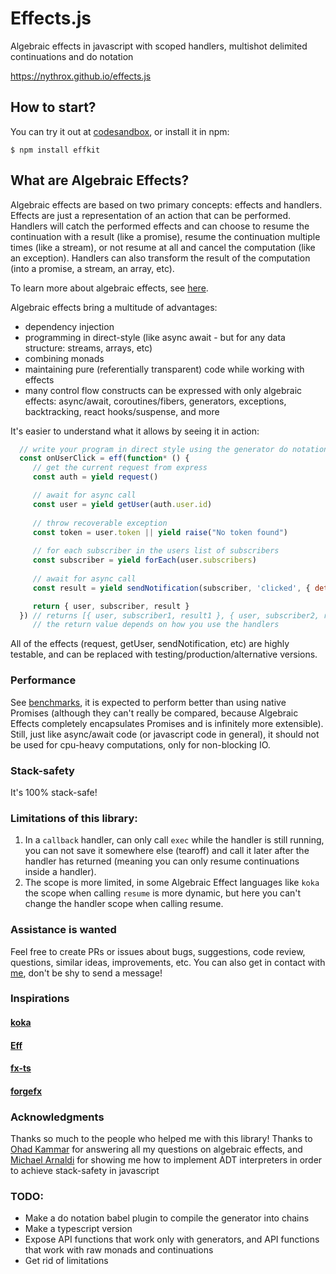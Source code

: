 # Effects.js
Algebraic effects in javascript with scoped handlers, multishot delimited continuations and do notation

https://nythrox.github.io/effects.js

## How to start?
You can try it out at <a href="https://codesandbox.io/s/effkit-8nkwc?file=/src/index.js">codesandbox</a>, or install it in npm:
```
$ npm install effkit
```

## What are Algebraic Effects?
Algebraic effects are based on two primary concepts: effects and handlers. Effects are just a representation of an action that can be performed. Handlers will catch the performed effects and can choose to resume the continuation with a result (like a promise), resume the continuation multiple times (like a stream), or not resume at all and cancel the computation (like an exception). Handlers can also transform the result of the computation (into a promise, a stream, an array, etc). 

To learn more about algebraic effects, see <a href="https://nythrox.github.io/effects.js/#/algeff">here</a>. 

Algebraic effects bring a multitude of advantages: 
- dependency injection
- programming in direct-style (like async await - but for any data structure: streams, arrays, etc)
- combining monads
- maintaining pure (referentially transparent) code while working with effects
- many control flow constructs can be expressed with only algebraic effects: async/await, coroutines/fibers, generators, exceptions, backtracking, react hooks/suspense, and more

It's easier to understand what it allows by seeing it in action:

```javascript
  // write your program in direct style using the generator do notation
  const onUserClick = eff(function* () {
     // get the current request from express
     const auth = yield request() 

     // await for async call
     const user = yield getUser(auth.user.id) 
     
     // throw recoverable exception
     const token = user.token || yield raise("No token found")
     
     // for each subscriber in the users list of subscribers
     const subscriber = yield forEach(user.subscribers) 
     
     // await for async call
     const result = yield sendNotification(subscriber, 'clicked', { details: mouseEvent, user, token }) 

     return { user, subscriber, result }
  }) // returns [{ user, subscriber1, result1 }, { user, subscriber2, result2 }, ...], 
     // the return value depends on how you use the handlers 
```

All of the effects (request, getUser, sendNotification, etc) are highly testable, and can be replaced with testing/production/alternative versions.

### Performance
See <a href="https://github.com/nythrox/effects.js/blob/master/tests/benchmark.test.js">benchmarks</a>, it is expected to perform better than using native Promises (although they can't really be compared, because Algebraic Effects completely encapsulates Promises and is infinitely more extensible). 
Still, just like async/await code (or javascript code in general), it should not be used for cpu-heavy computations, only for non-blocking IO.

### Stack-safety
It's 100% stack-safe!

### Limitations of this library:
1. In a `callback` handler, can only call `exec` while the handler is still running, you can not save it somewhere else (tearoff) and call it later after the handler has returned (meaning you can only resume continuations inside a handler).
2. The scope is more limited, in some Algebraic Effect languages like `koka` the scope when calling `resume` is more dynamic, but here you can't change the handler scope when calling resume.

### Assistance is wanted
Feel free to create PRs or issues about bugs, suggestions, code review, questions, similar ideas, improvements, etc. You can also get in contact with <a href="https://github.com/nythrox"> me</a>, don't be shy to send a message!
   
### Inspirations
#### [koka](https://github.com/koka-lang/koka)

#### [Eff](eff-lang.org)

#### [fx-ts](https://github.com/briancavalier/fx-ts)

#### [forgefx](https://github.com/briancavalier/forgefx)

### Acknowledgments
Thanks so much to the people who helped me with this library! Thanks to [Ohad Kammar](https://github.com/ohad) for answering all my questions on algebraic effects, and [Michael Arnaldi](https://github.com/mikearnaldi) for showing me how to implement ADT interpreters in order to achieve stack-safety in javascript

### TODO:
- Make a do notation babel plugin to compile the generator into chains
- Make a typescript version
- Expose API functions that work only with generators, and API functions that work with raw monads and continuations
- Get rid of limitations